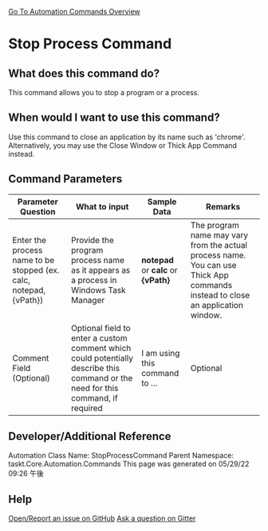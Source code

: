 <!--TITLE: Stop Process Command -->
<!-- SUBTITLE: a command in the Programs/Process Commands group. -->
[Go To Automation Commands Overview](/automation-commands.md)


# Stop Process Command


## What does this command do?
This command allows you to stop a program or a process.


## When would I want to use this command?
Use this command to close an application by its name such as 'chrome'. Alternatively, you may use the Close Window or Thick App Command instead.


## Command Parameters
| Parameter Question   	| What to input  	|  Sample Data 	| Remarks  	|
| ---                    | ---               | ---           | ---       |
|Enter the process name to be stopped (ex. calc, notepad, {vPath})|Provide the program process name as it appears as a process in Windows Task Manager|**notepad** or **calc** or **{vPath}**|The program name may vary from the actual process name.  You can use Thick App commands instead to close an application window.|
|Comment Field (Optional)|Optional field to enter a custom comment which could potentially describe this command or the need for this command, if required|I am using this command to ...|Optional|






## Developer/Additional Reference
Automation Class Name: StopProcessCommand
Parent Namespace: taskt.Core.Automation.Commands
This page was generated on 05/29/22 09:26 午後


## Help
[Open/Report an issue on GitHub](https://github.com/saucepleez/taskt/issues/new)
[Ask a question on Gitter](https://gitter.im/taskt-rpa/Lobby)
